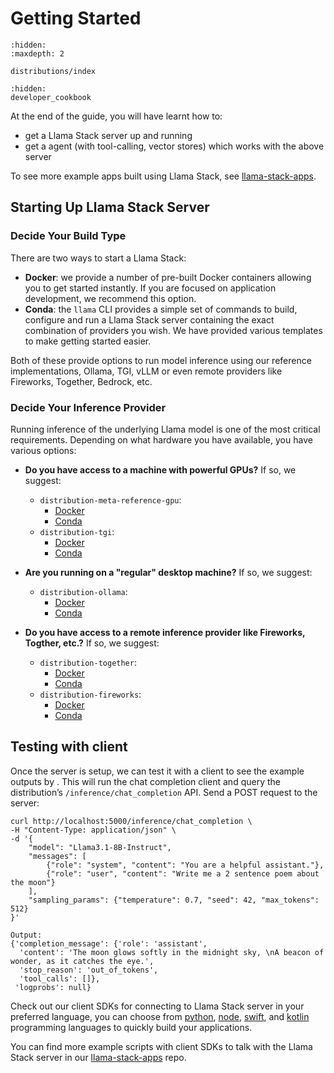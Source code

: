 # Getting Started

```{toctree}
:hidden:
:maxdepth: 2

distributions/index
```

```{toctree}
:hidden:
developer_cookbook
```

At the end of the guide, you will have learnt how to:
- get a Llama Stack server up and running
- get a agent (with tool-calling, vector stores) which works with the above server

To see more example apps built using Llama Stack, see [llama-stack-apps](https://github.com/meta-llama/llama-stack-apps/tree/main).

## Starting Up Llama Stack Server

### Decide Your Build Type
There are two ways to start a Llama Stack:

- **Docker**: we provide a number of pre-built Docker containers allowing you to get started instantly. If you are focused on application development, we recommend this option.
- **Conda**: the `llama` CLI provides a simple set of commands to build, configure and run a Llama Stack server containing the exact combination of providers you wish. We have provided various templates to make getting started easier.

Both of these provide options to run model inference using our reference implementations, Ollama, TGI, vLLM or even remote providers like Fireworks, Together, Bedrock, etc.

### Decide Your Inference Provider

Running inference of the underlying Llama model is one of the most critical requirements. Depending on what hardware you have available, you have various options:

- **Do you have access to a machine with powerful GPUs?**
If so, we suggest:
  - `distribution-meta-reference-gpu`:
    - [Docker](https://llama-stack.readthedocs.io/en/latest/getting_started/distributions/meta-reference-gpu.html#docker-start-the-distribution)
    - [Conda](https://llama-stack.readthedocs.io/en/latest/getting_started/distributions/meta-reference-gpu.html#docker-start-the-distribution)
  - `distribution-tgi`:
    - [Docker](https://llama-stack.readthedocs.io/en/latest/getting_started/distributions/tgi.html#docker-start-the-distribution-single-node-gpu)
    - [Conda](https://llama-stack.readthedocs.io/en/latest/getting_started/distributions/tgi.html#conda-tgi-server-llama-stack-run)

- **Are you running on a "regular" desktop machine?**
If so, we suggest:
  - `distribution-ollama`:
    - [Docker](https://llama-stack.readthedocs.io/en/latest/getting_started/distributions/ollama.html#docker-start-a-distribution-single-node-gpu)
    - [Conda](https://llama-stack.readthedocs.io/en/latest/getting_started/distributions/ollama.html#conda-ollama-run-llama-stack-run)

- **Do you have access to a remote inference provider like Fireworks, Togther, etc.?** If so, we suggest:
  - `distribution-together`:
    - [Docker](https://llama-stack.readthedocs.io/en/latest/getting_started/distributions/together.html#docker-start-the-distribution-single-node-cpu)
    - [Conda](https://llama-stack.readthedocs.io/en/latest/getting_started/distributions/together.html#conda-llama-stack-run-single-node-cpu)
  - `distribution-fireworks`:
    - [Docker]()
    - [Conda]()


## Testing with client
Once the server is setup, we can test it with a client to see the example outputs by . This will run the chat completion client and query the distribution’s `/inference/chat_completion` API. Send a POST request to the server:

```
curl http://localhost:5000/inference/chat_completion \
-H "Content-Type: application/json" \
-d '{
    "model": "Llama3.1-8B-Instruct",
    "messages": [
        {"role": "system", "content": "You are a helpful assistant."},
        {"role": "user", "content": "Write me a 2 sentence poem about the moon"}
    ],
    "sampling_params": {"temperature": 0.7, "seed": 42, "max_tokens": 512}
}'

Output:
{'completion_message': {'role': 'assistant',
  'content': 'The moon glows softly in the midnight sky, \nA beacon of wonder, as it catches the eye.',
  'stop_reason': 'out_of_tokens',
  'tool_calls': []},
 'logprobs': null}

```

Check out our client SDKs for connecting to Llama Stack server in your preferred language, you can choose from [python](https://github.com/meta-llama/llama-stack-client-python), [node](https://github.com/meta-llama/llama-stack-client-node), [swift](https://github.com/meta-llama/llama-stack-client-swift), and [kotlin](https://github.com/meta-llama/llama-stack-client-kotlin) programming languages to quickly build your applications.

You can find more example scripts with client SDKs to talk with the Llama Stack server in our [llama-stack-apps](https://github.com/meta-llama/llama-stack-apps/tree/main/examples) repo.
